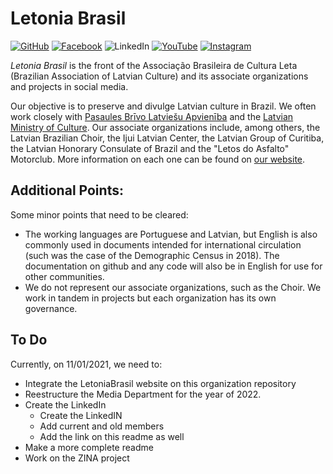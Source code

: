# Letonia Brasil
[![GitHub](https://img.shields.io/badge/github-%23121011.svg?style=for-the-badge&logo=github&logoColor=white)](https://github.com/LetoniaBrasil) [![Facebook](https://img.shields.io/badge/Facebook-%231877F2.svg?style=for-the-badge&logo=Facebook&logoColor=white)](https://www.facebook.com/LetoniaBrasil/) ![LinkedIn](https://img.shields.io/badge/linkedin-%230077B5.svg?style=for-the-badge&logo=linkedin&logoColor=white) [![YouTube](https://img.shields.io/badge/Youtube-%23FF0000.svg?style=for-the-badge&logo=YouTube&logoColor=white)](https://www.youtube.com/user/LetoniaBrasil) [![Instagram](https://img.shields.io/badge/Instagram-%23E4405F.svg?style=for-the-badge&logo=Instagram&logoColor=white)](https://www.instagram.com/letoniabrasil)

_Letonia Brasil_ is the front of the Associação Brasileira de Cultura Leta (Brazilian Association of Latvian Culture) and its associate organizations and projects in social media. 

Our objective is to preserve and divulge Latvian culture in Brazil. We often work closely with [Pasaules Brīvo Latviešu Apvienība](https://www.pbla.lv/) and the [Latvian Ministry of Culture](https://www.km.gov.lv/). Our associate organizations include, among others, the Latvian Brazilian Choir, the Ijui Latvian Center, the Latvian Group of Curitiba, the Latvian Honorary Consulate of Brazil and the "Letos do Asfalto" Motorclub. More information on each one can be found on [our website](https://letoniabrasil.org/).

## Additional Points: 
Some minor points that need to be cleared: 
- The working languages are Portuguese and Latvian, but English is also commonly used in documents intended for international circulation (such was the case of the Demographic Census in 2018). The documentation on github and any code will also be in English for use for other communities. 
- We do not represent our associate organizations, such as the Choir. We work in tandem in projects but each organization has its own governance.

## To Do

Currently, on 11/01/2021, we need to:
-  Integrate the LetoniaBrasil website on this organization repository
- Reestructure the Media Department for the year of 2022.
- Create the LinkedIn
	- Create the LinkedIN
	- Add current and old members
	- Add the link on this readme as well
- Make a more complete readme
- Work on the ZINA project

